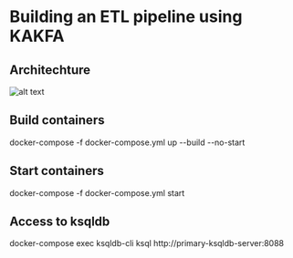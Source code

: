 
# Building an ETL pipeline using KAKFA

## Architechture

![alt text]((https://github.com/JATTYz/ETL-Pipeline-with-Kafka/blob/main/ETL_Architechture.png))

## Build containers 
docker-compose -f docker-compose.yml up --build --no-start

## Start containers
docker-compose -f docker-compose.yml start

## Access to ksqldb
docker-compose exec ksqldb-cli  ksql http://primary-ksqldb-server:8088
